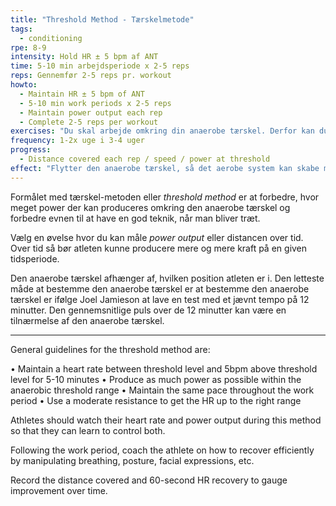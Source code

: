 ```yaml
---
title: "Threshold Method - Tærskelmetode"
tags:
  - conditioning
rpe: 8-9
intensity: Hold HR ± 5 bpm af ANT
time: 5-10 min arbejdsperiode x 2-5 reps
reps: Gennemfør 2-5 reps pr. workout
howto:
  - Maintain HR ± 5 bpm of ANT
  - 5-10 min work periods x 2-5 reps
  - Maintain power output each rep
  - Complete 2-5 reps per workout
exercises: "Du skal arbejde omkring din anaerobe tærskel. Derfor kan du bruge alle øvelser, hvor du kender den anaerobe tærskel."
frequency: 1-2x uge i 3-4 uger
progress:
  - Distance covered each rep / speed / power at threshold
effect: "Flytter den anaerobe tærskel, så det aerobe system kan skabe mere ATP og dermed kan det aerobe system samlet set skabe mere kraft."
---
```


Formålet med tærskel-metoden eller _threshold method_ er at forbedre, hvor meget power der kan produceres omkring den anaerobe tærskel og forbedre evnen til at have en god teknik, når man bliver træt.

Vælg en øvelse hvor du kan måle _power output_ eller distancen over tid. Over tid så bør atleten kunne producere mere og mere kraft på en given tidsperiode.

Den anaerobe tærskel afhænger af, hvilken position atleten er i. Den letteste måde at bestemme den anaerobe tærskel er at bestemme den anaerobe tærskel er ifølge Joel Jamieson at lave en test med et jævnt tempo på 12 minutter. Den gennemsnitlige puls over de 12 minutter kan være en tilnærmelse af den anaerobe tærskel.

***

General guidelines for the threshold method are:

• Maintain a heart rate between threshold level and 5bpm above threshold level for
5-10 minutes
• Produce as much power as possible within the anaerobic threshold range
• Maintain the same pace throughout the work period
• Use a moderate resistance to get the HR up to the right range

Athletes should watch their heart rate and power output during this method so that they
can learn to control both.

Following the work period, coach the athlete on how to recover efficiently by manipulating
breathing, posture, facial expressions, etc.

Record the distance covered and 60-second HR recovery to gauge improvement over time.
